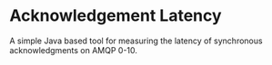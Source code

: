 # Acknowledgement Latency

A simple Java based tool for measuring the latency of synchronous acknowledgments on AMQP 0-10.
